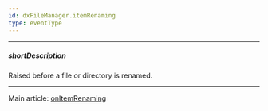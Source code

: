 ```yaml
---
id: dxFileManager.itemRenaming
type: eventType
---
```

---
##### shortDescription
Raised before a file or directory is renamed.

---
Main article: [onItemRenaming](/Documentation/ApiReference/UI_Components/dxFileManager/Configuration/#onItemRenaming)